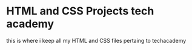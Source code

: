# HTML and CSS Projects tech academy
 this is where i keep all my HTML and CSS files pertaing to techacademy
